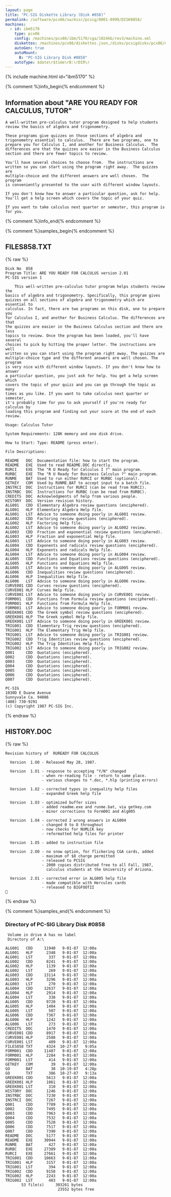 ```yaml
---
layout: page
title: "PC-SIG Diskette Library (Disk #858)"
permalink: /software/pcx86/sw/misc/pcsig/0001-0999/DISK0858/
machines:
  - id: ibm5170
    type: pcx86
    config: /machines/pcx86/ibm/5170/cga/1024kb/rev3/machine.xml
    diskettes: /machines/pcx86/diskettes.json,/disks/pcsigdisks/pcx86/diskettes.json
    autoGen: true
    autoMount:
      B: "PC-SIG Library Disk #0858"
    autoType: $date\r$time\rB:\rDIR\r
---
```


{% include machine.html id="ibm5170" %}

{% comment %}info_begin{% endcomment %}

## Information about "ARE YOU READY FOR CALCULUS, TUTOR"

    A well-written pre-calculus tutor program designed to help students
    review the basics of algebra and trigonometry.
    
    These programs give quizzes on those sections of algebra and
    trigonometry essential to calculus.  There are two programs, one to
    prepare you for Calculus I, and another for Business Calculus.  The
    differences are that the quizzes are easier in the Business Calculus
    section and there are fewer topics to review.
    
    You'll have several choices to choose from.  The instructions are
    written so you can start using the program right away.  The quizzes are
    multiple-choice and the different answers are well chosen.  The program
    is conveniently presented to the user with different window layouts.
    
    If you don't know how to answer a particular question, ask for help.
    You'll get a help screen which covers the topic of your quiz.
    
    If you want to take calculus next quarter or semester, this program is
    for you.
{% comment %}info_end{% endcomment %}

{% comment %}samples_begin{% endcomment %}

## FILES858.TXT

{% raw %}
```
Disk No  858
Program Title: ARE YOU READY FOR CALCULUS version 2.01
PC-SIG version 1
 
    This well-written pre-calculus tutor program helps students review the
basics of algebra and trigonometry. Specifically, this program gives
quizzes on all sections of algebra and trigonometry which are essential to
calculus. In fact, there are two programs on this disk, one to prepare you
for Calculus I, and another for Business Calculus. The differences are that
the quizzes are easier in the Business Calculus section and there are less
topics to review. Once the program has been loaded, you'll have several
choices to pick by hitting the proper letter. The instructions are well
written so you can start using the program right away. The quizzes are
multiple-choice type and the different answers are well chosen. The program
is very nice with different window layouts. If you don't know how to answer
a particular question, you just ask for help. You get a help screen which
covers the topic of your quizz and you can go through the topic as many
times as you like. If you want to take calculus next quarter or semester,
it's probably time for you to ask yourself if you're ready for calculus by
loading this program and finding out your score at the end of each review.
 
Usage: Calculus Tutor
 
System Requirements: 128K memory and one disk drive.
 
How to Start: Type: README (press enter).
 
File Descriptions:
 
README   DOC  Documentation file: how to start the program.
README   EXE  Used to read README.DOC directly.
RURCI    EXE  The "R U Ready for Calculus I ?" main program.
RURBC    EXE  The "R U Ready for Business Calculus ?" main program.
RUNME    BAT  Used to run either RURCI or RURBC (optional).
GETKEY   COM  Used by RUNME.BAT to accept input to a batch file.
INSTRCI  DOC  Instructions for RURCI (can be read from RURCI).
INSTRBC  DOC  Instructions for RURBC (can be read from RURBC).
CREDITS  DOC  Acknowledgments of help from various people.
HISTORY  DOC  Version revision history.
ALG001   CDD  Elementary Algebra review questions (enciphered).
ALG001   HLP  Elementary Algebra Help file.
ALG001   LST  Advice to someone doing poorly in ALG001 review.
ALG002   CDD  Factoring review questions (enciphered).
ALG002   HLP  Factoring Help file.
ALG002   LST  Advice to someone doing poorly in ALG002 review.
ALG003   CDD  Fraction and exponential review questions (enciphered).
ALG003   HLP  Fraction and exponential Help file.
ALG003   LST  Advice to someone doing poorly in ALG003 review.
ALG004   CDD  Exponents and radicals review questions (enciphered).
ALG004   HLP  Exponents and radicals Help file.
ALG004   LST  Advice to someone doing poorly in ALG004 review.
ALG005   CDD  Functions and Equations review questions (enciphered).
ALG005   HLP  Functions and Equations Help file.
ALG005   LST  Advice to someone doing poorly in ALG005 review.
ALG006   CDD  Inequalities review questions (enciphered).
ALG006   HLP  Inequalities Help file.
ALG006   LST  Advice to someone doing poorly in ALG006 review.
CURVE001 CDD  Curves review questions (enciphered).
CURVE001 HLP  Curves Help file.
CURVE001 LST  Advice to someone doing poorly in CURVE001 review.
FORM001  CDD  Functions from Formula review questions (enciphered).
FORM001  HLP  Functions from Formula Help file.
FORM001  LST  Advice to someone doing poorly in FORM001 review.
GREEK001 CDD  The Greek symbol review questions (enciphered).
GREEK001 HLP  The Greek symbol Help file.
GREEK001 LST  Advice to someone doing poorly in GREEK001 review.
TRIG001  CDD  Elementary Trig review questions (enciphered).
TRIG001  HLP  The Elementary Trig Help file.
TRIG001  LST  Advice to someone doing poorly in TRIG001 review.
TRIG002  CDD  Trig Identities review questions (enciphered).
TRIG002  HLP  The Trig Identities Help file.
TRIG002  LST  Advice to someone doing poorly in TRIG002 review.
Q001     CDD  Quotations (enciphered).
Q002     CDD  Quotations (enciphered).
Q003     CDD  Quotations (enciphered).
Q004     CDD  Quotations (enciphered).
Q005     CDD  Quotations (enciphered).
Q006     CDD  Quotations (enciphered).
Q007     CDD  Quotations (enciphered).
 
PC-SIG
1030D E Duane Avenue
Sunnyvale Ca. 94086
(408) 730-9291
(c) Copyright 1987 PC-SIG Inc.

```
{% endraw %}

## HISTORY.DOC

{% raw %}
```
Revision history of  RUREADY FOR CALCULUS

  Version  1.OO - Released May 28, 1987.

  Version  1.O1 - response to accepting "Y/N" changed
                - when re-reading file - return to same place.
                - various changes to *.doc, *.hlp (printing errors)

  Version  1.O2 - corrected typos in inequality help files
                - expanded Greek help file

  Version  1.O3 - optimized buffer sizes
                - added readme.exe and runme.bat, via getkey.com
                - minor corrections to Form001 and Alg005

  Version  1.O4 - corrected 2 wrong answers in ALG004
                - changed 0 to O throughout
                - now checks for NUMLCK key
                - reformatted help files for printer

  Version  1.O5 - added to instruction file

  Version  2.OO - no snow option, for flickering CGA cards, added
                - maximum of $8 charge permitted
                - released to PCSIG
                - 2000 copies distributed free to all Fall, 1987,
                  calculus students at the University of Arizona. 

  Version  2.O1 - corrected error in ALG005 help file
                - made compatible with Hercules cards 
                - released to BIGFOOTII

```
{% endraw %}

{% comment %}samples_end{% endcomment %}

### Directory of PC-SIG Library Disk #0858

     Volume in drive A has no label
     Directory of A:\

    ALG001   CDD     11940   9-01-87  12:00a
    ALG001   HLP      2348   9-01-87  12:00a
    ALG001   LST       337   9-01-87  12:00a
    ALG002   CDD      8241   9-01-87  12:00a
    ALG002   HLP      1139   9-01-87  12:00a
    ALG002   LST       269   9-01-87  12:00a
    ALG003   CDD     13114   9-01-87  12:00a
    ALG003   HLP      3296   9-01-87  12:00a
    ALG003   LST       270   9-01-87  12:00a
    ALG004   CDD     12637   9-01-87  12:00a
    ALG004   HLP      2914   9-01-87  12:00a
    ALG004   LST       338   9-01-87  12:00a
    ALG005   CDD      9720   9-01-87  12:00a
    ALG005   HLP      1404   9-01-87  12:00a
    ALG005   LST       507   9-01-87  12:00a
    ALG006   CDD      7367   9-01-87  12:00a
    ALG006   HLP      1242   9-01-87  12:00a
    ALG006   LST       273   9-01-87  12:00a
    CREDITS  DOC      1470   9-01-87  12:00a
    CURVE001 CDD      8917   9-01-87  12:00a
    CURVE001 HLP      2588   9-01-87  12:00a
    CURVE001 LST       409   9-01-87  12:00a
    FILES858 TXT      4324  10-27-87   9:05a
    FORM001  CDD     11487   9-01-87  12:00a
    FORM001  HLP      2284   9-01-87  12:00a
    FORM001  LST       414   9-01-87  12:00a
    GETKEY   COM        39   9-01-87  12:00a
    GO       BAT        38  10-19-87   4:28p
    GO       TXT       386  10-27-87   9:13a
    GREEK001 CDD      5613   9-01-87  12:00a
    GREEK001 HLP      1061   9-01-87  12:00a
    GREEK001 LST       310   9-01-87  12:00a
    HISTORY  DOC      1246   9-01-87  12:00a
    INSTRBC  DOC      7230   9-01-87  12:00a
    INSTRCI  DOC      7267   9-01-87  12:00a
    Q001     CDD      7789   9-01-87  12:00a
    Q002     CDD      7495   9-01-87  12:00a
    Q003     CDD      7963   9-01-87  12:00a
    Q004     CDD      7532   9-01-87  12:00a
    Q005     CDD      7520   9-01-87  12:00a
    Q006     CDD      7517   9-01-87  12:00a
    Q007     CDD      7390   9-01-87  12:00a
    README   DOC      5177   9-01-87  12:00a
    README   EXE     30944   9-01-87  12:00a
    RUNME    BAT       427   9-01-87  12:00a
    RURBC    EXE     27389   9-01-87  12:00a
    RURCI    EXE     27661   9-01-87  12:00a
    TRIG001  CDD     10663   9-01-87  12:00a
    TRIG001  HLP      3157   9-01-87  12:00a
    TRIG001  LST       394   9-01-87  12:00a
    TRIG002  CDD      9158   9-01-87  12:00a
    TRIG002  HLP      2243   9-01-87  12:00a
    TRIG002  LST       403   9-01-87  12:00a
           53 file(s)     303261 bytes
                           23552 bytes free
